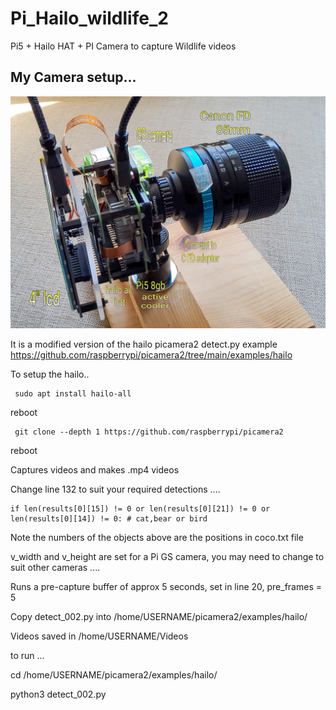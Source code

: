  # Pi_Hailo_wildlife_2

Pi5 + Hailo HAT + PI Camera to capture Wildlife videos

## My Camera setup...

![screenshot](camera.jpg)

It is a modified version of the hailo picamera2 detect.py example https://github.com/raspberrypi/picamera2/tree/main/examples/hailo

To setup the hailo..

     sudo apt install hailo-all

reboot

     git clone --depth 1 https://github.com/raspberrypi/picamera2

reboot

Captures videos and makes .mp4 videos

Change line 132 to suit your required detections .... 

    if len(results[0][15]) != 0 or len(results[0][21]) != 0 or len(results[0][14]) != 0: # cat,bear or bird

Note the numbers of the objects above are the positions in coco.txt file

v_width and v_height are set for a Pi GS camera, you may need to change to suit other cameras ....

Runs a pre-capture buffer of approx 5 seconds, set in line 20, pre_frames = 5

Copy detect_002.py into /home/USERNAME/picamera2/examples/hailo/

Videos saved in /home/USERNAME/Videos

to run ... 

cd /home/USERNAME/picamera2/examples/hailo/

python3 detect_002.py
